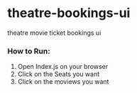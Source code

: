 # theatre-bookings-ui
theatre movie ticket bookings ui

### How to Run:
1. Open Index.js on your browser
2. Click on the Seats you want
3. Click on the moviews you want
